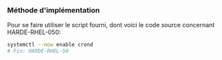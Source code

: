 ### Méthode d'implémentation
Pour se faire utiliser le script fourni, dont voici le code source concernant HARDE-RHEL-050:
```bash
systemctl --now enable crond
# Fin: HARDE-RHEL-50
```

